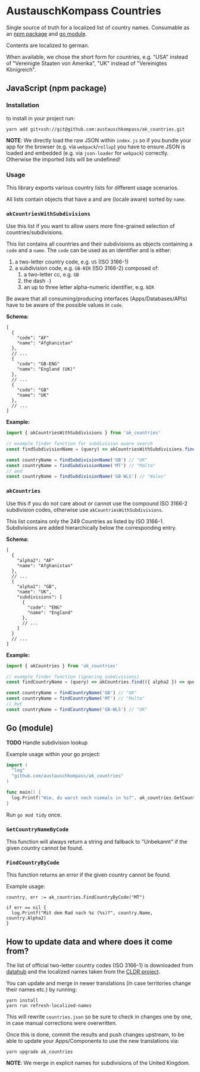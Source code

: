 # AustauschKompass Countries

Single source of truth for a localized list of country names. Consumable as an [npm package](#javascript-npm-package) and [go module](#go-module).

Contents are localized to german.

When available, we chose the short form for countries, e.g. "USA"
instead of "Vereinigte Staaten von Amerika", "UK" instead of
"Vereinigtes Königreich".

## JavaScript (npm package)

### Installation

to install in your project run:

```
yarn add git+ssh://git@github.com:austauschkompass/ak_countries.git
```

__NOTE__: We directly load the raw JSON within `index.js` so if you
bundle your app for the browser (e.g. via `webpack`/`rollup`) you have
to ensure JSON is loaded and embedded (e.g. via `json-loader` for
`webpack`) correctly. Otherwise the imported lists will be
undefined!

### Usage

This library exports various country lists for different usage
scenarios.

All lists contain objects that have a and are
(locale aware) sorted by `name`.

### `akCountriesWithSubdivisions`

Use this list if you want to allow users more fine-grained selection
of countries/subdivisions.

This list contains all countries and their subdivisions as objects containing a `code` and a `name`.
The `code` can be used as an identifier and is either:

1. a two-letter country code, e.g. `US` (ISO 3166-1)
2. a subdivision code, e.g. `GB-NIR` (ISO 3166-2) composed of:
   1. a two-letter cc, e.g. `GB`
   2. the dash `-`)
   2. an up to three letter alpha-numeric identifier, e.g. `NIR`

Be aware that all consuming/producing interfaces (Apps/Databases/APIs)
have to be aware of the possible values in `code`.

__Schema:__

```json5
[
  {
    "code": "AF"
    "name": "Afghanistan"
  },
  // ...
  {
    "code": "GB-ENG"
    "name": "England (UK)"
  },
  // ...
  {
    "code": "GB"
    "name": "UK"
  },
  // ...
]
```

__Example:__

```js
import { akCountriesWithSubdivisions } from 'ak_countries'

// example finder function for subdivision aware search
const findSubdivisionName = (query) => akCountriesWithSubdivisions.find(({ code }) => query === code)

const countryName = findSubdivisionName('GB') // "UK"
const countryName = findSubdivisionName('MT') // "Malta"
// and
const countryName = findSubdivisionName('GB-WLS') // "Wales"
```

### `akCountries`

Use this if you do not care about or cannot use the compound ISO 3166-2
subdivision codes, otherwise use `akCountriesWithSubdivisions`.

This list contains only the 249 Countries as listed by ISO 3166-1.
Subdivisions are added hierarchically below the corresponding entry.

__Schema:__

```json5
[
  {
    "alpha2": "AF"
    "name": "Afghanistan"
  },
  // ...
  {
    "alpha2": "GB",
    "name": "UK",
    "subdivisions": [
      {
        "code": "ENG"
        "name": "England"
      },
      // ...
    ]
  }
  // ...
]
```

__Example:__

```js
import { akCountries } from 'ak_countries'

// example finder function (ignoring subdivisions)
const findCountryName = (query) => akCountries.find(({ alpha2 }) => query.slice(0,2) === alpha2)

const countryName = findCountryName('GB') // "UK"
const countryName = findCountryName('MT') // "Malta"
// but
const countryName = findCountryName('GB-WLS') // "UK"
```

## Go (module)

__TODO__ Handle subdivision lookup

Example usage within your go project:

```go
import (
  "log"
  "github.com/austauschkompass/ak_countries"
)

func main() {
  log.Printf("Wie, du warst noch niemals in %s?", ak_countries.GetCountryNameByCode("CA"))
}

```

Run `go mod tidy` once.


### `GetCountryNameByCode`

This function will always return a string and fallback to "Unbekannt" if the given country cannot be found.

### `FindCountryByCode`

This function returns an error if the given country cannot be found.

Example usage:

```
country, err := ak_countries.FindCountryByCode("MT")

if err == nil {
  log.Printf("Mit dem Rad nach %s (%s)?", country.Name, country.Alpha2)
}
```

## How to update data and where does it come from?

The list of official two-letter country codes (ISO 3166-1) is
downloaded from [datahub](https://datahub.io/core/country-list) and
the localized names taken from the [CLDR
project](https://github.com/unicode-org/cldr-json).

You can update and merge in newer translations (in case territories
change their names etc.) by running:

```
yarn install
yarn run refresh-localized-names
```

This will rewrite `countries.json` so be sure to check in changes one
by one, in case manual corrections were overwritten.

Once this is done, commit the results and push changes upstream, to be able to
update your Apps/Components to use the new translations via:

```
yarn upgrade ak_countries
```

__NOTE__: We merge in explicit names for subdivisions of the United Kingdom.
